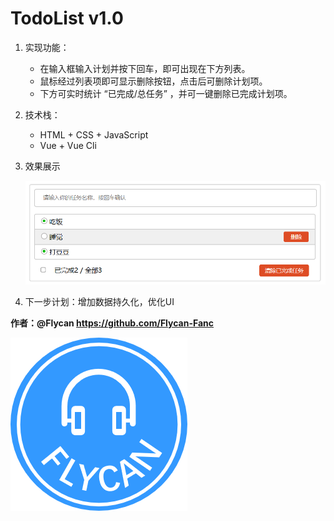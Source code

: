 # TodoList v1.0

1. 实现功能：

   - 在输入框输入计划并按下回车，即可出现在下方列表。
   - 鼠标经过列表项即可显示删除按钮，点击后可删除计划项。
   - 下方可实时统计 “已完成/总任务” ，并可一键删除已完成计划项。

2. 技术栈：

   - HTML + CSS + JavaScript
   - Vue + Vue Cli

3. 效果展示

   ![image-20241107162936527](README.assets/image-20241107162936527.png)

4. 下一步计划：增加数据持久化，优化UI



**作者：@Flycan https://github.com/Flycan-Fanc**

![flycan_logo3.0](README.assets/flycan_logo3.0.png)
